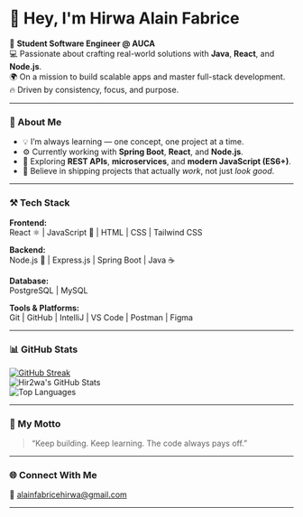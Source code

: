 # 👋 Hey, I'm Hirwa Alain Fabrice  

🚀 **Student Software Engineer @ AUCA**  
💻 Passionate about crafting real-world solutions with **Java**, **React**, and **Node.js**.  
🌍 On a mission to build scalable apps and master full-stack development.  
🔥 Driven by consistency, focus, and purpose.  

---

### 🧠 About Me
- 💡 I’m always learning — one concept, one project at a time.  
- ⚙️ Currently working with **Spring Boot**, **React**, and **Node.js**.  
- 🧩 Exploring **REST APIs**, **microservices**, and **modern JavaScript (ES6+)**.  
- 🚀 Believe in shipping projects that actually *work*, not just *look good*.  

---

### ⚒️ Tech Stack

**Frontend:**  
React ⚛️ | JavaScript 🧠 | HTML | CSS | Tailwind CSS  

**Backend:**  
Node.js 🌿 | Express.js | Spring Boot | Java ☕  

**Database:**  
PostgreSQL | MySQL  

**Tools & Platforms:**  
Git | GitHub | IntelliJ | VS Code | Postman | Figma  

---

### 📊 GitHub Stats

[![GitHub Streak](https://streak-stats.demolab.com?user=Hir2wa&theme=tokyonight)](https://git.io/streak-stats)  
![Hir2wa's GitHub Stats](https://github-readme-stats.vercel.app/api?username=Hir2wa&show_icons=true&theme=tokyonight)  
![Top Languages](https://github-readme-stats.vercel.app/api/top-langs/?username=Hir2wa&layout=compact&theme=tokyonight)

---

### 🌱 My Motto
> “Keep building. Keep learning. The code always pays off.”

---

### 🌐 Connect With Me  

📧 alainfabricehirwa@gmail.com

---
